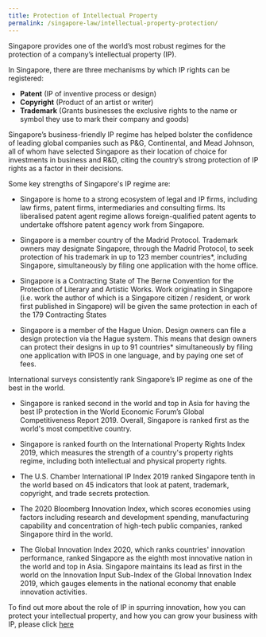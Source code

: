 ```yaml
---
title: Protection of Intellectual Property
permalink: /singapore-law/intellectual-property-protection/
---
```


Singapore provides one of the world’s most robust regimes for the protection of a company’s intellectual property (IP). 

In Singapore, there are three mechanisms by which IP rights can be registered:

 - **Patent** (IP of inventive process or design)
 - **Copyright** (Product of an artist or writer)
 - **Trademark** (Grants businesses the exclusive rights to the name or symbol they use to mark their company and goods)
   
Singapore’s business-friendly IP regime has helped bolster the confidence of leading global companies such as P&G, Continental, and Mead Johnson, all of whom have selected Singapore as their location of choice for investments in business and R&D, citing the country’s strong protection of IP rights as a factor in their decisions.

Some key strengths of Singapore's IP regime are:
- Singapore is home to a strong ecosystem of legal and IP firms, including law firms, patent firms, intermediaries and consulting firms. Its liberalised patent agent regime allows foreign-qualified patent agents to undertake offshore patent agency work from Singapore. 

- Singapore is a member country of the Madrid Protocol. Trademark owners may designate Singapore, through the Madrid Protocol, to seek protection of his trademark in up to 123 member countries*, including Singapore, simultaneously by filing one application with the home office. 

- Singapore is a Contracting State of The Berne Convention for the Protection of Literary and Artistic Works. Work originating in Singapore (i.e. work the author of which is a Singapore citizen / resident, or work first published in Singapore) will be given the same protection in each of the 179 Contracting States

- Singapore is a member of the Hague Union. Design owners can file a design protection via the Hague system. This means that design owners can protect their designs in up to 91 countries* simultaneously by filing one application with IPOS in one language, and by paying one set of fees.


International surveys consistently rank Singapore’s IP regime as one of the best in the world.

- Singapore is ranked second in the world and top in Asia for having the best IP protection in the World Economic Forum’s Global Competitiveness Report 2019. Overall, Singapore is ranked first as the world's most competitive country.

- Singapore is ranked fourth on the International Property Rights Index 2019, which measures the strength of a country's property rights regime, including both intellectual and physical property rights.

- The U.S. Chamber International IP Index 2019 ranked Singapore tenth in the world based on 45 indicators that look at patent, trademark, copyright, and trade secrets protection.

- The 2020 Bloomberg Innovation Index, which scores economies using factors including research and development spending, manufacturing capability and concentration of high-tech public companies, ranked Singapore third in the world.

- The Global Innovation Index 2020, which ranks countries' innovation performance, ranked Singapore as the eighth most innovative nation in the world and top in Asia. Singapore maintains its lead as first in the world on the Innovation Input Sub-Index of the Global Innovation Index 2019, which gauges elements in the national economy that enable innovation activities.
 

To find out more about the role of IP in spurring innovation, how you can protect your intellectual property, and how you can grow your business with IP, please click [here](https://www.ipos.gov.sg/)
 

